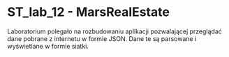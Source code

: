 ST_lab_12 - MarsRealEstate
==============================

Laboratorium polegało na rozbudowaniu aplikacji pozwalającej przeglądać dane pobrane z internetu w formie JSON.
Dane te są parsowane i wyświetlane w formie siatki. 
